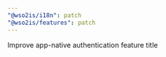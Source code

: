 ```yaml
---
"@wso2is/i18n": patch
"@wso2is/features": patch
---
```


Improve app-native authentication feature title
